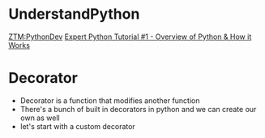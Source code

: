 # UnderstandPython

[ZTM:PythonDev](https://github.com/aneagoie/ztm-python-course-exercises)
[Expert Python Tutorial #1 - Overview of Python & How it Works](https://youtu.be/mclfteWlT2Q?si=y1G2sLThk26xOCEn)

# Decorator

- Decorator is a function that modifies another function
- There's a bunch of built in decorators in python and we can create our own as well
- let's start with a custom decorator
